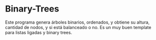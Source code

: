 # Binary-Trees
Este programa genera árboles binarios, ordenados, y obtiene su altura, cantidad de nodos, y si está balanceado o no. Es un muy buen template para listas ligadas y binary trees.

